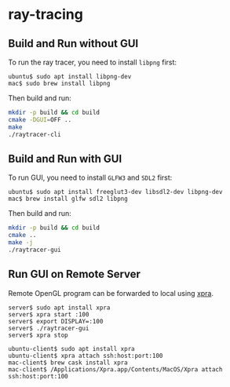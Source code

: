 # ray-tracing

## Build and Run without GUI

To run the ray tracer, you need to install `libpng` first:

```
ubuntu$ sudo apt install libpng-dev
mac$ sudo brew install libpng
```

Then build and run:

```bash
mkdir -p build && cd build
cmake -DGUI=OFF ..
make
./raytracer-cli
```

## Build and Run with GUI

To run GUI, you need to install `GLFW3` and `SDL2` first:

```
ubuntu$ sudo apt install freeglut3-dev libsdl2-dev libpng-dev
mac$ brew install glfw sdl2 libpng
```

Then build and run:

```bash
mkdir -p build && cd build
cmake ..
make -j
./raytracer-gui
```

## Run GUI on Remote Server

Remote OpenGL program can be forwarded to local using [xpra](https://xpra.org).

```
server$ sudo apt install xpra
server$ xpra start :100
server$ export DISPLAY=:100
server$ ./raytracer-gui
server$ xpra stop

ubuntu-client$ sudo apt install xpra
ubuntu-client$ xpra attach ssh:host:port:100
mac-client$ brew cask install xpra
mac-client$ /Applications/Xpra.app/Contents/MacOS/Xpra attach ssh:host:port:100
```
